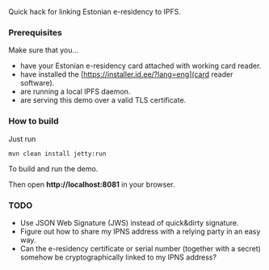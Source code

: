 Quick hack for linking Estonian e-residency to IPFS.

### Prerequisites

Make sure that you...

 * have your Estonian e-residency card attached with working card reader.
 * have installed the [https://installer.id.ee/?lang=eng](card reader software).
 * are running a local IPFS daemon.
 * are serving this demo over a valid TLS certificate.

### How to build

Just run

    mvn clean install jetty:run

To build and run the demo.

Then open **http://localhost:8081** in your browser.

### TODO

 * Use JSON Web Signature (JWS) instead of quick&dirty signature.
 * Figure out how to share my IPNS address with a relying party in an easy way.
 * Can the e-residency certificate or serial number (together with a secret) somehow be cryptographically linked to my IPNS address?
